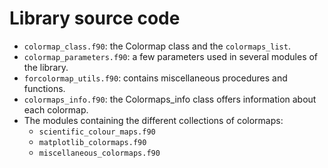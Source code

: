 # Library source code

* `colormap_class.f90`: the Colormap class and the `colormaps_list`.
* `colormap_parameters.f90`: a few parameters used in several modules of the library.
* `forcolormap_utils.f90`: contains miscellaneous procedures and functions.
* `colormaps_info.f90`: the Colormaps_info class offers information about each colormap.
* The modules containing the different collections of colormaps:
  * `scientific_colour_maps.f90`
  * `matplotlib_colormaps.f90`
  * `miscellaneous_colormaps.f90`
